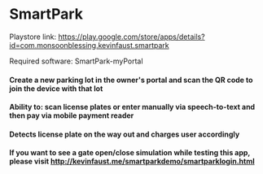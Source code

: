 # SmartPark

Playstore link: https://play.google.com/store/apps/details?id=com.monsoonblessing.kevinfaust.smartpark

Required software: SmartPark-myPortal

#### Create a new parking lot in the owner's portal and scan the QR code to join the device with that lot
#### Ability to: scan license plates or enter manually via speech-to-text and then pay via mobile payment reader
#### Detects license plate on the way out and charges user accordingly
#### If you want to see a gate open/close simulation while testing this app, please visit http://kevinfaust.me/smartparkdemo/smartparklogin.html
